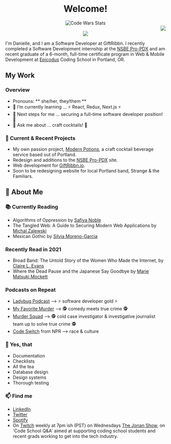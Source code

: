 <div align="center">

# Welcome!

  <img src="https://www.codewars.com/users/danitcodes/badges/small" alt="Code Wars Stats" />
  <br/>

  <img style="display:inline-block; float:right" src="https://github-readme-stats.vercel.app/api/top-langs/?username=danitcodes&show_icons=true&layout=compact&title_color=000080&border_color=FFFFFF&text_color=FFFFFF&bg_color=90deg,BF5A62,A6537A,904E95" />
  <br/>

  <img style="display:inline-block" src="https://github-readme-stats.vercel.app/api/?username=danitcodes&show_icons=true&icon_color=000080&title_color=000080&border_color=FFFFFF&text_color=FFFFFF&bg_color=90deg,BF5A62,A6537A,904E95" />

</div>

I'm Danielle, and I am a Software Developer at GiftRibbn. I recently completed a Software Development internship at the [NSBE Pro-PDX](https://www.nsbepropdx.org/) and am recent graduate of a 6-month, full-time certificate program in Web & Mobile Development at [Epicodus](www.epicodus.com) Coding School in Portland, OR.

## My Work

### Overview

- Pronouns: ** she/her, they/them **
- 🌱 I’m currently learning ... ⚡ React, Redux, Next.js ⚡
- 👣 Next steps for me ... securing a full-time software developer position! 🦾
- 💬 Ask me about ... craft cocktails! 🍹

### 🚧 Current & Recent Projects

- My own passion project, [Modern Potions](), a craft cocktail beverage service based out of Portland.
- Redesign and additions to the [NSBE Pro-PDX](https://www.nsbepropdx.org/) site.
- Web development for [GiftRibbn.io](ribbn.io).
- Soon to be redesigning website for local Portland band, Strange & the Familiars.

## 📃 About Me

### 📚 Currently Reading

- Algorithms of Oppression by [Safiya Noble](http://algorithmsofoppression.com/)
- The Tangled Web: A Guide to Securing Modern Web Applications by [Michal Zalewski](https://www.oreilly.com/library/view/the-tangled-web/9781593273880/)
- Mexican Gothic by [Silvia Moreno-Garcia](https://silviamoreno-garcia.com/)

### Recently Read in 2021

- Broad Band: The Untold Story of the Women Who Made the Internet, by [Claire L. Evans](https://clairelevans.com/)
- Where the Dead Pause and the Japanese Say Goodbye by [Marie Matsuki Mockett](http://www.mariemockett.com/books/where-the-dead-pause-the-japanese-say-goodbye/)

### Podcasts on Repeat

- [Ladybug Podcast](https://www.ladybug.dev/episodes) --> ⚡ software developer gold ⚡
- [My Favorite Murder](https://myfavoritemurder.com/episodes) --> 🕵 comedy meets true crime 🕵
- [Murder Squad](http://themurdersquad.com/) --> 🕵️ cold case investigator & investigative journalist team up to solve true crime 🕵️
- [Code Switch](https://www.npr.org/podcasts/510312/codeswitch) from NPR --> race & culture

### 🤩 Yes, that

- Documentation
- Checklists
- All the tea
- Database design
- Design systems
- Thorough testing

### 📫 Find me

- <a href=https://www.linkedin.com/in/danielle-thompson74 />LinkedIn</a>
- <a href=https://twitter.com/danitcodes />Twitter</a>
- <a href=https://open.spotify.com/user/1264447945 />Spotify</a>
- On <a href=https://www.twitch.tv/danitcodes />Twitch</a> weekly at 7pm ish (PST) on Wednesdays <a href=https://www.twitch.tv/thejonanshow />The Jonan Show</a>, on 'Code School Q&A' aimed at supporting coding school students and recent grads working to get into the tech industry.
